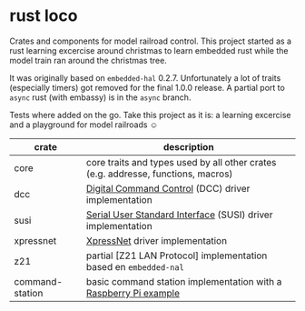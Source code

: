 # rust loco

Crates and components for model railroad control. This project started as a rust
learning excercise around christmas to learn embedded rust while the model train ran
around the christmas tree.

It was originally based on `embedded-hal` 0.2.7. Unfortunately a lot of traits (especially timers) got removed for the final 1.0.0 release. A partial port to `async` rust (with embassy) is in the `async` branch.

Tests where added on the go. Take this project as it is: a learning excercise and a playground for model railroads ☺️

| crate         | description |
| ------------- | ------------- |
| core          | core traits and types used by all other crates (e.g. addresse, functions, macros)  |
| dcc           | [Digital Command Control](https://en.wikipedia.org/wiki/Digital_Command_Control) (DCC) driver implementation |
| susi          | [Serial User Standard Interface](https://dccwiki.com/SUSI) (SUSI) driver implementation |
| xpressnet     | [XpressNet](https://dccwiki.com/XpressNet) driver implementation |
| z21           | partial [Z21 LAN Protocol] implementation based en `embedded-nal` |
| command-station | basic command station implementation with a [Raspberry Pi example](./command-station/examples/linux-dcc/) |
